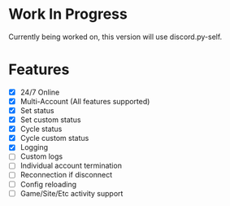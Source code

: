 # Work In Progress
Currently being worked on, this version will use discord.py-self.

# Features
- [X] 24/7 Online
- [X] Multi-Account (All features supported)
- [X] Set status
- [X] Set custom status
- [X] Cycle status
- [X] Cycle custom status
- [X] Logging
- [ ] Custom logs
- [ ] Individual account termination
- [ ] Reconnection if disconnect
- [ ] Config reloading
- [ ] Game/Site/Etc activity support
